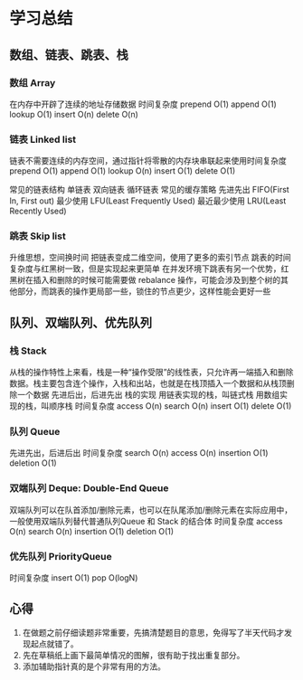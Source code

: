 # 学习总结

## 数组、链表、跳表、栈

### 数组 Array

在内存中开辟了连续的地址存储数据
时间复杂度 prepend O(1) append O(1) lookup O(1) insert O(n) delete O(n)

### 链表 Linked list

链表不需要连续的内存空间，通过指针将零散的内存块串联起来使用​
时间复杂度 prepend O(1) append O(1) lookup O(n) insert O(1) delete O(1)

常见的链表结构
单链表
双向链表
循环链表
常见的缓存策略
先进先出 FIFO(First In, First out)
最少使用 LFU(Least Frequently Used)
最近最少使用 LRU(Least Recently Used)

### 跳表 Skip list

升维思想，空间换时间
把链表变成二维空间，使用了更多的索引节点
跳表的时间复杂度与红黑树一致，但是实现起来更简单
在并发环境下跳表有另一个优势，红黑树在插入和删除的时候可能需要做 rebalance 操作，可能会涉及到整个树的其他部分，而跳表的操作更局部一些，锁住的节点更少，这样性能会更好一些

## 队列、双端队列、优先队列

### 栈 Stack

从栈的操作特性上来看，栈是一种“操作受限”的线性表，只允许再一端插入和删除数据。栈主要包含连个操作，入栈和出站，也就是在栈顶插入一个数据和从栈顶删除一个数据
先进后出，后进先出
栈的实现
用链表实现的栈，叫链式栈
用数组实现的栈，叫顺序栈
时间复杂度 access O(n) search O(n) insert O(1) delete O(1)

### 队列 Queue

先进先出，后进后出
时间复杂度 search O(n) access O(n) insertion O(1) deletion O(1)

### 双端队列 Deque: Double-End Queue

双端队列可以在队首添加/删除元素，也可以在队尾添加/删除元素在实际应用中，一般使用双端队列替代普通队列​
Queue 和 Stack 的结合体
时间复杂度 access O(n) search O(n) insertion O(1) deletion O(1)

### 优先队列 PriorityQueue

时间复杂度 insert O(1) pop O(logN)

## 心得

1. 在做题之前仔细读题非常重要，先搞清楚题目的意思，免得写了半天代码才发现起点就错了。
2. 先在草稿纸上画下最简单情况的图解，很有助于找出重复部分。
3. 添加辅助指针真的是个非常有用的方法。
